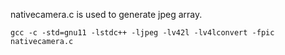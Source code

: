 
nativecamera.c is used to generate jpeg array.

```gcc -c -std=gnu11 -lstdc++ -ljpeg -lv42l -lv4lconvert -fpic nativecamera.c```




